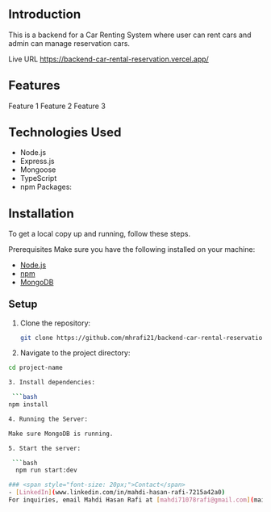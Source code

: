## <span style="font-size: 24px;">Introduction</span>
This is a backend for a Car Renting System where user can rent cars and admin can manage reservation cars.

Live URL
https://backend-car-rental-reservation.vercel.app/

## <span style="font-size: 24px;">Features</span>
Feature 1
Feature 2
Feature 3

## <span style="font-size: 24px;">Technologies Used</span>
- Node.js
- Express.js
- Mongoose
- TypeScript
- npm Packages:
## <span style="font-size: 24px;">Installation</span>
To get a local copy up and running, follow these steps.

Prerequisites
Make sure you have the following installed on your machine:
- [Node.js](https://nodejs.org/en/)
- [npm](https://www.npmjs.com/)
- [MongoDB](https://www.mongodb.com/)

### <span style="font-size: 20px;">Setup</span>
1. Clone the repository:
   ```bash
   git clone https://github.com/mhrafi21/backend-car-rental-reservation.git

2. Navigate to the project directory:

  ```bash
 cd project-name

3. Install dependencies:

   ```bash
  npm install

4. Running the Server:

Make sure MongoDB is running.

5. Start the server:

   ```bash
    npm run start:dev

### <span style="font-size: 20px;">Contact</span>
- [LinkedIn](www.linkedin.com/in/mahdi-hasan-rafi-7215a42a0)
For inquiries, email Mahdi Hasan Rafi at [mahdi71078rafi@gmail.com](mailto:mahdi71078rafi@gmail.com)

